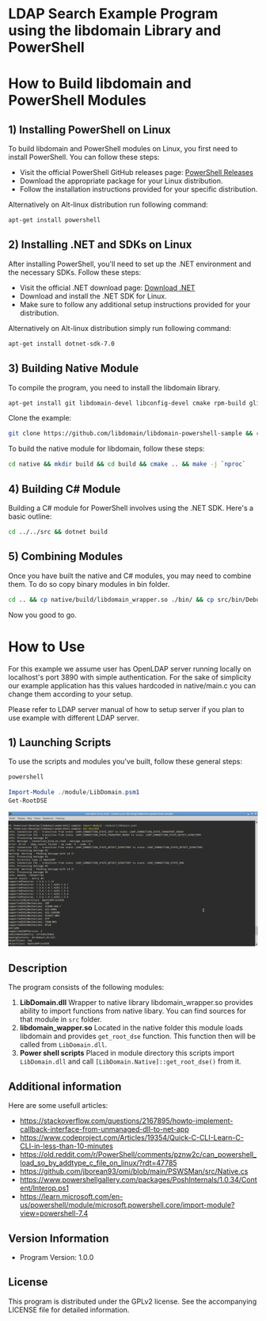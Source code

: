 # LDAP Search Example Program using the libdomain Library and PowerShell

# How to Build libdomain and PowerShell Modules

## 1) Installing PowerShell on Linux

To build libdomain and PowerShell modules on Linux, you first need to install PowerShell. You can follow these steps:

- Visit the official PowerShell GitHub releases page: [PowerShell Releases](https://github.com/PowerShell/PowerShell/releases)
- Download the appropriate package for your Linux distribution.
- Follow the installation instructions provided for your specific distribution.

Alternatively on Alt-linux distribution run following command:

```bash
apt-get install powershell
```

## 2) Installing .NET and SDKs on Linux

After installing PowerShell, you'll need to set up the .NET environment and the necessary SDKs. Follow these steps:

- Visit the official .NET download page: [Download .NET](https://dotnet.microsoft.com/download)
- Download and install the .NET SDK for Linux.
- Make sure to follow any additional setup instructions provided for your distribution.

Alternatively on Alt-linux distribution simply run following command:

```bash
apt-get install dotnet-sdk-7.0
```

## 3) Building Native Module

To compile the program, you need to install the libdomain library.

```bash
apt-get install git libdomain-devel libconfig-devel cmake rpm-build glib2-devel
```

Clone the example:

```bash
git clone https://github.com/libdomain/libdomain-powershell-sample && cd libdomain-powershell-sample
```

To build the native module for libdomain, follow these steps:

```bash
cd native && mkdir build && cd build && cmake .. && make -j `nproc`
```

## 4) Building C# Module

Building a C# module for PowerShell involves using the .NET SDK. Here's a basic outline:

```bash
cd ../../src && dotnet build
```

## 5) Combining Modules

Once you have built the native and C# modules, you may need to combine them. To do so copy binary modules in bin folder.

```bash
cd .. && cp native/build/libdomain_wrapper.so ./bin/ && cp src/bin/Debug/net7.0/LibDomain.dll ./bin/
```

Now you good to go.

# How to Use

For this example we assume user has OpenLDAP server running locally on localhost's port 3890 with simple authentication.
For the sake of simplicity our example application has this values hardcoded in native/main.c you can change them according to your setup. 

Please refer to LDAP server manual of how to setup server if you plan to use example with different LDAP server.

## 1) Launching Scripts

To use the scripts and modules you've built, follow these general steps:

```bash
powershell
```

```powershell
Import-Module ./module/LibDomain.psm1
Get-RootDSE
```

![Running script example](docs/example.png)


## Description
The program consists of the following modules:

1. **LibDomain.dll**
   Wrapper to native library libdomain_wrapper.so provides ability to import functions from native libary.
   You can find sources for that module in `src` folder.
2. **libdomain_wapper.so**
   Located in the native folder this module loads libdomain and provides `get_root_dse` function.
   This function then will be called from `LibDomain.dll`.
3. **Power shell scripts**
   Placed in module directory this scripts import `LibDomain.dll` and call `[LibDomain.Native]::get_root_dse()` from it.

## Additional information

Here are some usefull articles:
- https://stackoverflow.com/questions/2167895/howto-implement-callback-interface-from-unmanaged-dll-to-net-app
- https://www.codeproject.com/Articles/19354/Quick-C-CLI-Learn-C-CLI-in-less-than-10-minutes
- https://old.reddit.com/r/PowerShell/comments/pznw2c/can_powershell_load_so_by_addtype_c_file_on_linux/?rdt=47785
- https://github.com/jborean93/omi/blob/main/PSWSMan/src/Native.cs
- https://www.powershellgallery.com/packages/PoshInternals/1.0.34/Content/Interop.ps1
- https://learn.microsoft.com/en-us/powershell/module/microsoft.powershell.core/import-module?view=powershell-7.4

## Version Information

- Program Version: 1.0.0

## License

This program is distributed under the GPLv2 license. See the accompanying LICENSE file for detailed information.

